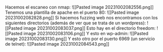 Hacemos el escaneo con nmap:
![[Pasted image 20231002082556.png]]
Tenemos una plantilla de apache en el puerto 80:
![[Pasted image 20231002082828.png]]
Si hacemos fuzzing web nos encontramos con los siguientes directorios (además de ver que se trata de un wordpress):
![[Pasted image 20231002083037.png]]
Esto hay en el directorio freedom:
![[Pasted image 20231002083106.png]]
Y esto en wp-admin:
![[Pasted image 20231002083130.png]]
Y esto otro por el puerto 6969 (un servicio de telnet):
![[Pasted image 20231002084543.png]]
